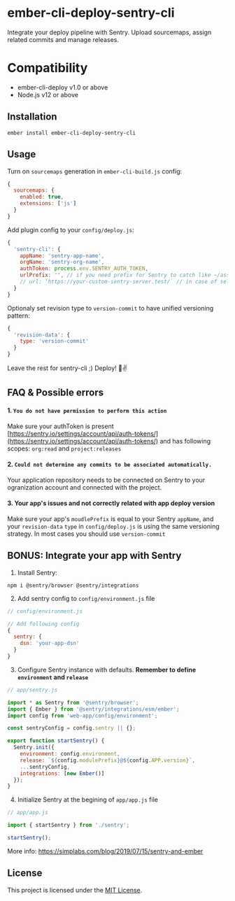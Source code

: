 # ember-cli-deploy-sentry-cli

Integrate your deploy pipeline with Sentry. Upload sourcemaps, assign related commits and manage releases.


# Compatibility

* ember-cli-deploy v1.0 or above
* Node.js v12 or above


## Installation

```
ember install ember-cli-deploy-sentry-cli
```


## Usage

Turn on `sourcemaps` generation in `ember-cli-build.js` config:
```js
{
  sourcemaps: {
    enabled: true,
    extensions: ['js']
  }
}
```

Add plugin config to your `config/deploy.js`:
```js
{
  'sentry-cli': {
    appName: 'sentry-app-name',
    orgName: 'sentry-org-name',
    authToken: process.env.SENTRY_AUTH_TOKEN,
    urlPrefix: '', // if you need prefix for Sentry to catch like ~/assets
    // url: 'https://your-custom-sentry-server.test/` // in case of self-hosted server
  }
}
```

Optionaly set revision type to `version-commit` to have unified versioning pattern:
```js
{
  'revision-data': {
    type: 'version-commit'
  }
}
```

Leave the rest for sentry-cli ;) Deploy! 🚀✌️

## FAQ & Possible errors

#### 1. `You do not have permission to perform this action`
Make sure your authToken is present [https://sentry.io/settings/account/api/auth-tokens/](https://sentry.io/settings/account/api/auth-tokens/) and has following scopes: `org:read` and `project:releases`

#### 2. `Could not determine any commits to be associated automatically.`
Your application repository needs to be connected on Sentry to your ogranization account and connected with the project.

#### 3. Your app's issues and not correctly related with app deploy version
Make sure your app's `moudlePrefix` is equal to your Sentry `appName`, and your `revision-data` `type` in `config/deploy.js` is using the same versioning strategy. In most cases you should use `version-commit`

## BONUS: Integrate your app with Sentry

1. Install Sentry:

`npm i @sentry/browser @sentry/integrations`

2. Add sentry config to `config/environment.js` file

```js
// config/environment.js

// Add following config
{
  sentry: {
    dsn: 'your-app-dsn'
  }
}
```

3. Configure Sentry instance with defaults.
**Remember to define `environment` and `release`**

```js
// app/sentry.js

import * as Sentry from '@sentry/browser';
import { Ember } from '@sentry/integrations/esm/ember';
import config from 'web-app/config/environment';

const sentryConfig = config.sentry || {};

export function startSentry() {
  Sentry.init({
    environment: config.environment,
    release: `${config.modulePrefix}@${config.APP.version}`,
    ...sentryConfig,
    integrations: [new Ember()]
  });
}
```

4. Initialize Sentry at the begining of `app/app.js` file

```js
// app/app.js

import { startSentry } from './sentry';

startSentry();

```

More info: https://simplabs.com/blog/2019/07/15/sentry-and-ember

## License

This project is licensed under the [MIT License](LICENSE.md).

